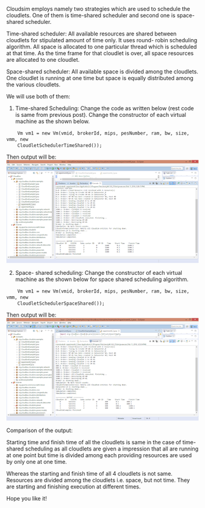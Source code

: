 Cloudsim employs namely two strategies which are used to schedule the cloudlets. 
One of them is time-shared scheduler and second one is space-shared scheduler.

Time-shared scheduler: All available resources are shared between cloudlets for 
stipulated amount of time only. It uses round- robin scheduling algorithm. 
All space is allocated to one particular thread which is scheduled at that time. 
As the time frame for that cloudlet is over, all space resources 
are allocated to one cloudlet.

Space-shared scheduler: All available space is divided among the cloudlets. 
One cloudlet is running at one time but space is equally distributed among the 
various cloudlets.

We will use both of them:

1. Time-shared Scheduling:
    Change the code as written below (rest code is same from previous post). 
    Change the constructor of each virtual machine as the shown below.
```
    Vm vm1 = new Vm(vmid, brokerId, mips, pesNumber, ram, bw, size, vmm, new           
    CloudletSchedulerTimeShared());
```
   Then output will be:
   ![Output 1](/images/Cloudlet-Scheduling-1.png)


2. Space- shared scheduling:
    Change the constructor of each virtual machine as the shown below 
    for space shared scheduling algorithm.
```
    Vm vm1 = new Vm(vmid, brokerId, mips, pesNumber, ram, bw, size, vmm, new 
    CloudletSchedulerSpaceShared());
```

Then output will be:
![Output 2](/images/Cloudlet-Scheduling-2.png)

Comparison of the output:

Starting time and finish time of all the cloudlets is same in the case of time-shared scheduling as all cloudlets are given a impression that all are running at one point but time is divided among each providing resources are used by only one at one time. 

Whereas the starting and finish time of all 4 cloudlets is not same. Resources are divided among the cloudlets i.e. space, but not time. They are starting and finishing execution at different times.

Hope you like it!
